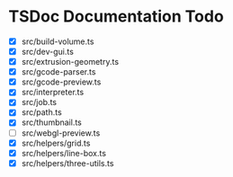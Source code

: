   # TSDoc Documentation Todo

- [x] src/build-volume.ts
- [x] src/dev-gui.ts
- [x] src/extrusion-geometry.ts
- [x] src/gcode-parser.ts
- [x] src/gcode-preview.ts
- [x] src/interpreter.ts
- [x] src/job.ts
- [x] src/path.ts
- [x] src/thumbnail.ts
- [ ] src/webgl-preview.ts
- [x] src/helpers/grid.ts
- [x] src/helpers/line-box.ts
- [x] src/helpers/three-utils.ts